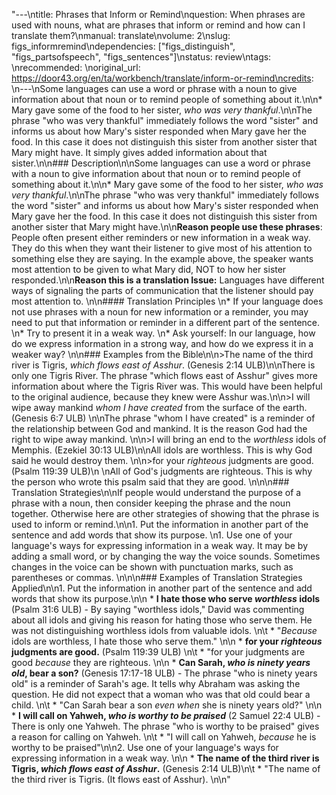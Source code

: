 "---\ntitle: Phrases that Inform or Remind\nquestion: When phrases are used with nouns, what are phrases that inform or remind and how can I translate them?\nmanual: translate\nvolume: 2\nslug: figs_informremind\ndependencies:  [\"figs_distinguish\", \"figs_partsofspeech\", \"figs_sentences\"]\nstatus:  review\ntags: \nrecommended: \noriginal_url: https://door43.org/en/ta/workbench/translate/inform-or-remind\ncredits: \n---\nSome languages can use a word or phrase with a noun to give information about that noun or to remind people of something about it.\n\n* Mary gave some of the food to her sister, _who was very thankful_.\n\nThe phrase \"who was very thankful\" immediately follows the word \"sister\" and informs us about how Mary's sister responded when Mary gave her the food. In this case it does not distinguish this sister from another sister that Mary might have. It simply gives added information about that sister.\n\n### Description\n\nSome languages can use a word or phrase with a noun to give information about that noun or to remind people of something about it.\n\n* Mary gave some of the food to her sister, _who was very thankful_.\n\nThe phrase \"who was very thankful\" immediately follows the word \"sister\" and informs us about how Mary's sister responded when Mary gave her the food. In this case it does not distinguish this sister from another sister that Mary might have.\n\n**Reason people use these phrases**: People often present either reminders or new information in a weak way. They do this when they want their listener to give most of his attention to something else they are saying. In the example above, the speaker wants most attention to be given to what Mary did, NOT to how her sister responded.\n\n**Reason this is a translation Issue:** Languages have different ways of signaling the parts of communication that the listener should pay most attention to. \n\n#### Translation Principles \n* If your language does not use phrases with a noun for new information or a reminder, you may need to put that information or reminder in a different part of the sentence.  \n* Try to present it in a weak way.  \n* Ask  yourself: In our language, how do we express information in a strong way, and how do we express it in a weaker way? \n\n### Examples from the Bible\n\n>The name of the third river is Tigris, _which flows east of Asshur_. (Genesis 2:14 ULB)\n\nThere is only one Tigris River. The phrase \"which flows east of Asshur\" gives more information about where the Tigris River was. This would have been helpful to the original audience, because they knew were Asshur was.\n\n>I will wipe away mankind _whom I have created_ from the surface of the earth. (Genesis 6:7 ULB) \n\nThe phrase \"whom I have created\" is a reminder of the relationship between God and mankind. It is the reason God had the right to wipe away mankind. \n\n>I will bring an end to the _worthless_  idols of Memphis. (Ezekiel 30:13 ULB)\n\nAll idols are worthless. This is why God said he would destroy them.  \n\n>for your _righteous_  judgments are good. (Psalm 119:39 ULB)\n \nAll of God's judgments are righteous. This is why the person who wrote this psalm said that they are good. \n\n\n### Translation Strategies\n\nIf people would understand the purpose of a phrase with a noun, then consider keeping the phrase and the noun together. Otherwise here are other strategies of showing that the phrase is used to inform or remind.\n\n1. Put the information in another part of the sentence and add words that show its purpose.   \n1. Use one of your language's ways for expressing information in a weak way. It may be by adding a small word, or by changing the way the voice sounds. Sometimes changes in the voice can be shown with punctuation marks, such as parentheses or commas. \n\n\n### Examples of Translation Strategies Applied\n\n1. Put the information in another part of the sentence and add words that show its purpose.\n\n  * **I hate those who serve _worthless_ idols**  (Psalm 31:6 ULB) - By saying \"worthless idols,\" David was commenting about all idols and giving his reason for hating those who serve them. He was not distinguishing worthless idols from valuable idols.  \n\t  * \"_Because_ idols are worthless, I hate those who serve them.\" \n\n  * **for your _righteous_ judgments are good.**  (Psalm 119:39 ULB)  \n\t  * \"for your judgments are good _because_ they are righteous.  \n\n  * **Can Sarah, _who is ninety years old_, bear a son?**  (Genesis 17:17-18 ULB) - The phrase \"who is ninety years old\" is a reminder of Sarah's age. It tells why Abraham was asking the question. He did not expect that a woman who was that old could bear a child.  \n\t  * \"Can Sarah bear a son _even when_ she is ninety years old?\" \n\n  * **I will call on Yahweh, _who is worthy to be praised_**  (2 Samuel 22:4 ULB) - There is only one Yahweh. The phrase \"who is worthy to be praised\" gives a reason for calling on Yahweh. \n\t  * \"I will call on Yahweh, _because_ he is worthy to be praised\"\n\n2. Use one of your language's ways for expressing information in a weak way.  \n\n  * **The name of the third river is Tigris, _which flows east of Asshur_.** (Genesis 2:14 ULB)\n\t  * \"The name of the third river is Tigris. (It flows east of Asshur). \n\n"
